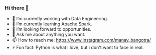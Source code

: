 ### Hi there 👋


- 🔭 I’m currently working with Data Engineering.
- 🌱 I’m currently learning Apache Spark.
- 👯 I’m looking forward to opportunities.
- 💬 Ask me about anything you want.
- 📫 How to reach me: https://www.instagram.com/manav_bangotra/
- ⚡ Fun fact: Python is what i love, but i don't want to face in real.
